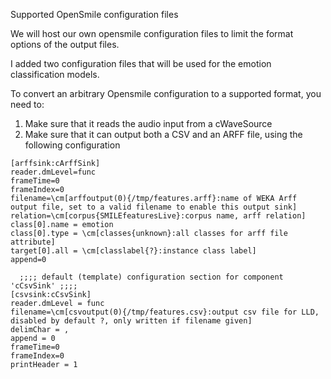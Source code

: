 Supported OpenSmile configuration files

We will host our own opensmile configuration files to limit the format options
of the output files.

I added two configuration files that will be used for the emotion classification
models.

To convert an arbitrary Opensmile configuration to a supported format, you need 
to:

1. Make sure that it reads the audio input from a cWaveSource
2. Make sure that it can output both a CSV and an ARFF file, using the
   following configuration

```
[arffsink:cArffSink]
reader.dmLevel=func
frameTime=0
frameIndex=0
filename=\cm[arffoutput(0){/tmp/features.arff}:name of WEKA Arff output file, set to a valid filename to enable this output sink]
relation=\cm[corpus{SMILEfeaturesLive}:corpus name, arff relation]
class[0].name = emotion
class[0].type = \cm[classes{unknown}:all classes for arff file attribute]
target[0].all = \cm[classlabel{?}:instance class label]
append=0

  ;;;; default (template) configuration section for component 'cCsvSink' ;;;;
[csvsink:cCsvSink]
reader.dmLevel = func
filename=\cm[csvoutput(0){/tmp/features.csv}:output csv file for LLD, disabled by default ?, only written if filename given]
delimChar = ,
append = 0
frameTime=0
frameIndex=0
printHeader = 1
```
